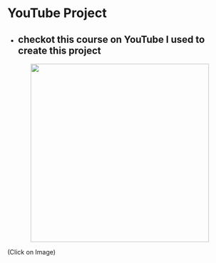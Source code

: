 ﻿# YouTube Project
* ## checkot this course on YouTube I used to create this project
<p align="center">
  <a href="https://youtu.be/G3e-cpL7ofc?si=iMl1Di6Za3kWgiIT" target="blank"> 
    <img src="https://github.com/Anmol-Baranwal/Cool-GIFs-For-GitHub/assets/74038190/63338029-e963-463a-88cb-c8f39c73e8d9" width="400">
  </a>
</p>
(Click on Image)
  
